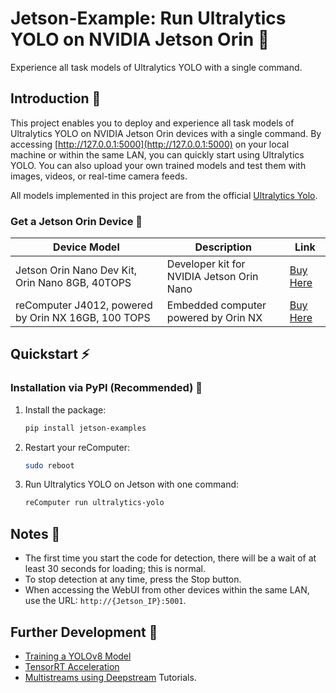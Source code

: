 # Jetson-Example: Run Ultralytics YOLO on NVIDIA Jetson Orin 🚀

Experience all task models of Ultralytics YOLO with a single command.

## Introduction 📘
This project enables you to deploy and experience all task models of Ultralytics YOLO on NVIDIA Jetson Orin devices with a single command. By accessing [http://127.0.0.1:5000](http://127.0.0.1:5000) on your local machine or within the same LAN, you can quickly start using Ultralytics YOLO. You can also upload your own trained models and test them with images, videos, or real-time camera feeds.

All models implemented in this project are from the official [Ultralytics Yolo](https://github.com/ultralytics/ultralytics?tab=readme-ov-file#models).

### Get a Jetson Orin Device 🛒
| Device Model | Description | Link |
|--------------|-------------|------|
| Jetson Orin Nano Dev Kit, Orin Nano 8GB, 40TOPS | Developer kit for NVIDIA Jetson Orin Nano | [Buy Here](https://www.seeedstudio.com/NVIDIAr-Jetson-Orintm-Nano-Developer-Kit-p-5617.html) |
| reComputer J4012, powered by Orin NX 16GB, 100 TOPS | Embedded computer powered by Orin NX | [Buy Here](https://www.seeedstudio.com/reComputer-J4012-p-5586.html) |

## Quickstart ⚡

### Installation via PyPI (Recommended) 🐍
1. Install the package:
    ```sh
    pip install jetson-examples
    ```

2. Restart your reComputer:
    ```sh
    sudo reboot
    ```

3. Run Ultralytics YOLO on Jetson with one command:
    ```sh
    reComputer run ultralytics-yolo
    ```

## Notes 📝
- The first time you start the code for detection, there will be a wait of at least 30 seconds for loading; this is normal.
- To stop detection at any time, press the Stop button.
- When accessing the WebUI from other devices within the same LAN, use the URL: `http://{Jetson_IP}:5001`.

## Further Development 🔧
- [Training a YOLOv8 Model](https://wiki.seeedstudio.com/How_to_Train_and_Deploy_YOLOv8_on_reComputer/)
- [TensorRT Acceleration](https://wiki.seeedstudio.com/YOLOv8-DeepStream-TRT-Jetson/)
- [Multistreams using Deepstream](https://wiki.seeedstudio.com/YOLOv8-DeepStream-TRT-Jetson/#multistream-model-benchmarks) Tutorials.

